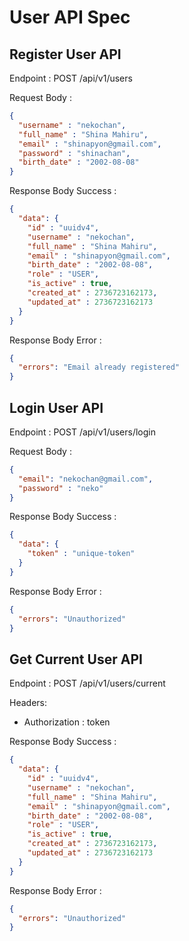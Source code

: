 # User API Spec

## Register User API

Endpoint : POST /api/v1/users

Request Body : 

```json
{
  "username" : "nekochan",
  "full_name" : "Shina Mahiru",
  "email" : "shinapyon@gmail.com",
  "password" : "shinachan",
  "birth_date" : "2002-08-08"
}
```

Response Body Success :

```json
{
  "data": {
    "id" : "uuidv4",
    "username" : "nekochan",
    "full_name" : "Shina Mahiru",
    "email" : "shinapyon@gmail.com",
    "birth_date" : "2002-08-08",
    "role" : "USER",
    "is_active" : true,
    "created_at" : 2736723162173,
    "updated_at" : 2736723162173
  }
}
```

Response Body Error :

```json
{
  "errors": "Email already registered"
}
```


## Login User API

Endpoint : POST /api/v1/users/login

Request Body :

```json
{
  "email": "nekochan@gmail.com", 
  "password" : "neko"
}
```

Response Body Success :

```json
{
  "data": {
    "token" : "unique-token"
  }
}
```

Response Body Error :

```json
{
  "errors": "Unauthorized"
}
```

## Get Current User API

Endpoint : POST /api/v1/users/current

Headers: 
- Authorization : token

Response Body Success :

```json
{
  "data": {
    "id" : "uuidv4",
    "username" : "nekochan",
    "full_name" : "Shina Mahiru",
    "email" : "shinapyon@gmail.com",
    "birth_date" : "2002-08-08",
    "role" : "USER",
    "is_active" : true,
    "created_at" : 2736723162173,
    "updated_at" : 2736723162173
  }
}
```

Response Body Error :

```json
{
  "errors": "Unauthorized"
}
```